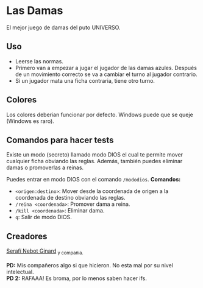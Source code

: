 # Las Damas
El mejor juego de damas del puto UNIVERSO.
## Uso
* Leerse las normas.
* Primero van a empezar a jugar el jugador de las damas azules. Después de un movimiento correcto se va a cambiar el turno al jugador contrario.
* Si un jugador mata una ficha contraria, tiene otro turno.
## Colores
Los colores deberian funcionar por defecto. Windows puede que se queje (Windows es raro).
## Comandos para hacer tests
Existe un modo (secreto) llamado modo DIOS el cual te permite mover cualquier ficha obviando las reglas. Además, también puedes eliminar damas o promoverlas a reinas.

Puedes entrar en modo DIOS con el comando `/mododios`.
<b>Comandos:</b>
* `<origen:destino>`: Mover desde la coordenada de origen a la coordenada de destino obviando las reglas.
* `/reina <coordenada>`: Promover dama a reina.
* `/kill <coordenada>`: Eliminar dama.
* `q`: Salir de modo DIOS.
## Creadores
[Serafí Nebot Ginard](https://github.com/snebotcifpfbmoll) <sub>y compañia.</sub></br></br>
**PD:** Mis compañeros algo si que hicieron. No esta mal por su nivel intelectual.</br>
**PD 2:** RAFAAA! Es broma, por lo menos saben hacer ifs.
